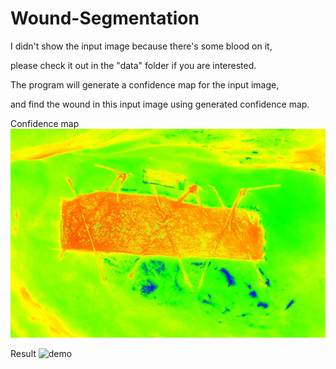 Wound-Segmentation
====================

I didn't show the input image because there's some blood on it,

please check it out in the "data" folder if you are interested.

The program will generate a confidence map for the input image,

and find the wound in this input image using generated confidence map.

Confidence map
![demo](https://raw.githubusercontent.com/tobygameac/Wound-Segmentation/master/data/confidence_S01.jpg)

Result
![demo](https://github.com/tobygameac/Wound-Segmentation/blob/master/data/result_S01.jpg)
